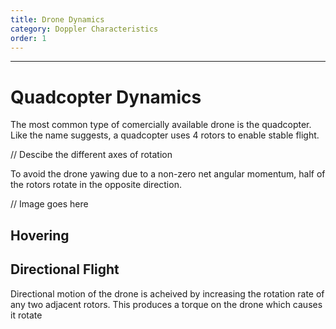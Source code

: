```yaml
---
title: Drone Dynamics
category: Doppler Characteristics
order: 1
---
```

---

# Quadcopter Dynamics

The most common type of comercially available drone is the quadcopter. Like the name suggests, a quadcopter uses 4 rotors to enable stable flight.

// Descibe the different axes of rotation

To avoid the drone yawing due to a non-zero net angular momentum, half of the rotors rotate in the opposite direction.

// Image goes here

## Hovering

## Directional Flight

Directional motion of the drone is acheived by increasing the rotation rate of any two adjacent rotors. This produces a torque on the drone which causes it rotate

## 